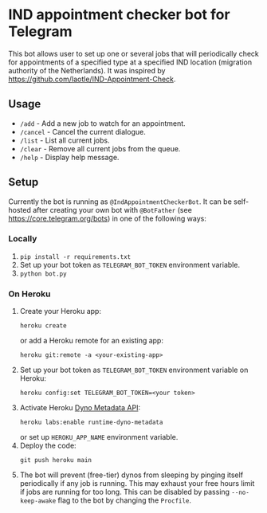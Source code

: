 # IND appointment checker bot for Telegram
This bot allows user to set up one or several jobs that will periodically check
for appointments of a specified type at a specified IND location (migration
authority of the Netherlands). It was inspired by https://github.com/Iaotle/IND-Appointment-Check.

## Usage
* `/add` - Add a new job to watch for an appointment.
* `/cancel` - Cancel the current dialogue.
* `/list` - List all current jobs.
* `/clear` - Remove all current jobs from the queue.
* `/help` - Display help message.

## Setup
Currently the bot is running as `@IndAppointmentCheckerBot`. It can be
self-hosted after creating your own bot with `@BotFather` (see
https://core.telegram.org/bots) in one of the following ways:

### Locally
1. `pip install -r requirements.txt`
2. Set up your bot token as `TELEGRAM_BOT_TOKEN` environment variable.
3. `python bot.py`

### On Heroku
1. Create your Heroku app:
    ```
    heroku create
    ```
   or add a Heroku remote for an existing app:
    ```
    heroku git:remote -a <your-existing-app>
    ```
2. Set up your bot token as `TELEGRAM_BOT_TOKEN` environment variable on Heroku:
    ```
    heroku config:set TELEGRAM_BOT_TOKEN=<your token>
    ```
3. Activate Heroku [Dyno Metadata API](https://devcenter.heroku.com/articles/dyno-metadata):
    ```
    heroku labs:enable runtime-dyno-metadata
    ```
   or set up `HEROKU_APP_NAME` environment variable.
4. Deploy the code:
    ```
    git push heroku main
    ```
5. The bot will prevent (free-tier) dynos from sleeping by pinging itself
   periodically if any job is running. This may exhaust your free hours limit
   if jobs are running for too long. This can be disabled by passing
   `--no-keep-awake` flag to the bot by changing the `Procfile`.
